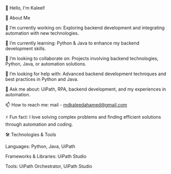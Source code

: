 👋 Hello, I'm Kaleel!

🚀 About Me

🔭 I’m currently working on: Exploring backend development and integrating automation with new technologies.

🌱 I’m currently learning: Python & Java to enhance my backend development skills.

👯 I’m looking to collaborate on: Projects involving backend technologies, Python, Java, or automation solutions.

🤔 I’m looking for help with: Advanced backend development techniques and best practices in Python and Java.

💬 Ask me about: UiPath, RPA, backend development, and my experiences in automation.

📫 How to reach me: mail - mdkaleedahamed@gmail.com

⚡ Fun fact: I love solving complex problems and finding efficient solutions through automation and coding.

🛠️ Technologies & Tools

Languages: Python, Java, UiPath

Frameworks & Libraries: UiPath Studio

Tools: UiPath Orchestrator, UiPath Studio



<!---
Kaleel-0000/Kaleel-0000 is a ✨ special ✨ repository because its `README.md` (this file) appears on your GitHub profile.
You can click the Preview link to take a look at your changes.
--->
